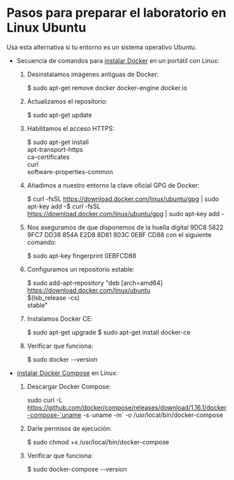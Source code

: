 # Pasos para preparar el laboratorio en Linux Ubuntu

 Usa esta alternativa si tu entorno es un sistema operativo Ubuntu.

 - Secuencia de comandos para [instalar Docker](https://docs.docker.com/engine/installation/linux/docker-ce/ubuntu/) en un portátil con Linux:

     1) Desinstalamos imágenes antiguas de Docker:

        $ sudo apt-get remove docker docker-engine docker.io

    2) Actualizamos el repositorio:

        $ sudo apt-get update

    3) Habilitamos el acceso HTTPS:

         $ sudo apt-get install \
             apt-transport-https \
             ca-certificates \
             curl \
             software-properties-common

    4) Añadimos a nuestro entorno la clave oficial GPG de Docker:

        $ curl -fsSL https://download.docker.com/linux/ubuntu/gpg | sudo apt-key add -$ curl -fsSL https://download.docker.com/linux/ubuntu/gpg | sudo apt-key add -

    5) Nos aseguramos de que disponemos de la huella digital 9DC8 5822 9FC7 DD38 854A E2D8 8D81 803C 0EBF CD88 con
    el siguiente comando:

        $ sudo apt-key fingerprint 0EBFCD88

    6) Configuramos un repositorio estable:

        $ sudo add-apt-repository    "deb [arch=amd64] https://download.docker.com/linux/ubuntu \
          $(lsb_release -cs) \
          stable"

    7) Instalamos Docker CE:

         $ sudo apt-get upgrade
         $ sudo apt-get install docker-ce

    8) Verificar que funciona:

        $ sudo docker --version

 - [instalar Docker Compose](https://docs.docker.com/compose/install/) en Linux:

    1) Descargar Docker Compose:

        sudo curl -L https://github.com/docker/compose/releases/download/1.16.1/docker-compose-`uname -s`-`uname -m` -o /usr/local/bin/docker-compose

    2) Darle permisos de ejecución:

        $ sudo chmod +x /usr/local/bin/docker-compose

    3) Verificar que funciona:

        $ sudo docker-compose --version
